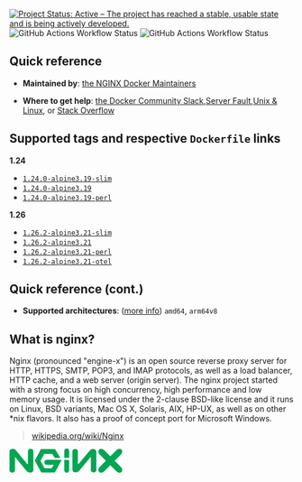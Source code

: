 [![Project Status: Active – The project has reached a stable, usable state and is being actively developed.](https://www.repostatus.org/badges/latest/active.svg)](https://www.repostatus.org/#active)
![GitHub Actions Workflow Status](https://img.shields.io/github/actions/workflow/status/vndroid/docker-nginx/ci24.yaml?branch=main&label=1.24%20CI%20)
![GitHub Actions Workflow Status](https://img.shields.io/github/actions/workflow/status/vndroid/docker-nginx/ci26.yaml?branch=main&label=1.26%20CI%20)

## Quick reference

- **Maintained by**:
  [the NGINX Docker Maintainers](https://github.com/nginxinc/docker-nginx)

- **Where to get help**:
  [the Docker Community Slack](https://dockr.ly/comm-slack),[Server Fault](https://serverfault.com/help/on-topic),[Unix & Linux](https://unix.stackexchange.com/help/on-topic), or [Stack Overflow⁠](https://stackoverflow.com/help/on-topic)

## Supported tags and respective `Dockerfile` links

**1.24**

- [`1.24.0-alpine3.19-slim`](https://github.com/vndroid/docker-nginx/blob/main/stable/1.24/alpine-slim/Dockerfile)
- [`1.24.0-alpine3.19`](https://github.com/vndroid/docker-nginx/blob/main/stable/1.24/alpine/Dockerfile)
- [`1.24.0-alpine3.19-perl`](https://github.com/vndroid/docker-nginx/blob/main/stable/1.24/alpine-perl/Dockerfile)

**1.26**

- [`1.26.2-alpine3.21-slim`](https://github.com/vndroid/docker-nginx/blob/main/stable/1.26/alpine-slim/Dockerfile)
- [`1.26.2-alpine3.21`](https://github.com/vndroid/docker-nginx/blob/main/stable/1.26/alpine/Dockerfile)
- [`1.26.2-alpine3.21-perl`](https://github.com/vndroid/docker-nginx/blob/main/stable/1.26/alpine-perl/Dockerfile)
- [`1.26.2-alpine3.21-otel`](https://github.com/vndroid/docker-nginx/blob/main/stable/1.26/alpine-otel/Dockerfile)

## Quick reference (cont.)

- **Supported architectures**: ([more info](https://github.com/docker-library/official-images#architectures-other-than-amd64)⁠)
  `amd64`, `arm64v8`

## What is nginx?

Nginx (pronounced "engine-x") is an open source reverse proxy server for HTTP, HTTPS, SMTP, POP3, and IMAP protocols, as well as a load balancer, HTTP cache, and a web server (origin server). The nginx project started with a strong focus on high concurrency, high performance and low memory usage. It is licensed under the 2-clause BSD-like license and it runs on Linux, BSD variants, Mac OS X, Solaris, AIX, HP-UX, as well as on other *nix flavors. It also has a proof of concept port for Microsoft Windows.

> [wikipedia.org/wiki/Nginx](https://en.wikipedia.org/wiki/Nginx)

![logo](https://raw.githubusercontent.com/docker-library/docs/01c12653951b2fe592c1f93a13b4e289ada0e3a1/nginx/logo.png)